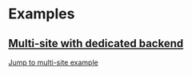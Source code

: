 # Examples

## [Multi-site with dedicated backend](./multi-site-with-cp-login.md)
[Jump to multi-site example](./multi-site-with-cp-login.md) 

